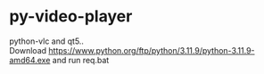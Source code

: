 # py-video-player
python-vlc and qt5..<br>
Download https://www.python.org/ftp/python/3.11.9/python-3.11.9-amd64.exe and run req.bat

